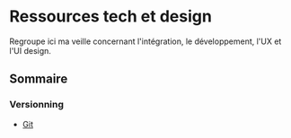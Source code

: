 # Ressources tech et design

Regroupe ici ma veille concernant l'intégration, le développement, l'UX et l'UI design.

## Sommaire

### Versionning

- [Git](./versionning/git/git.md)
